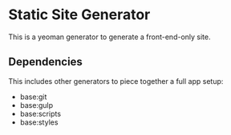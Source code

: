 # Static Site Generator

This is a yeoman generator to generate a front-end-only site.

## Dependencies

This includes other generators to piece together a full app setup:

- base:git
- base:gulp
- base:scripts
- base:styles
